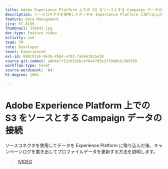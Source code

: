 ```yaml
---
title: Adobe Experience Platform 上での S3 をソースとする Campaign データの接続
description: ソースコネクタを使用してデータを Experience Platform に取り込んだ後、キャンペーンログを書き出してプロファイルデータを更新する方法を説明します。
feature: Data Management
jira: KT-8159
thumbnail: 336642.jpg
doc-type: feature video
activity: use
team: TM
role: Developer
level: Experienced
exl-id: 880c91ab-0e36-45b4-af42-fade61915e38
source-git-commit: a6b4e7f12c6565bcef644705b23f96803c5b6f85
workflow-type: tm+mt
source-wordcount: '64'
ht-degree: 100%

---
```


# Adobe Experience Platform 上での S3 をソースとする Campaign データの接続

ソースコネクタを使用してデータを Experience Platform に取り込んだ後、キャンペーンログを書き出してプロファイルデータを更新する方法を説明します。

>[!VIDEO](https://video.tv.adobe.com/v/336642?quality=12&learn=on)
